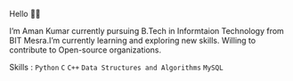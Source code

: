 Hello 👋🏽

I’m Aman Kumar currently pursuing B.Tech in Informtaion Technology from BIT Mesra.I’m currently learning and exploring new skills.
Willing to contribute to Open-source organizations.

Skills : `Python` `C` `C++` `Data Structures and Algorithms` `MySQL`

                      

<!---
Assassin0001/Assassin0001 is a ✨ special ✨ repository because its `README.md` (this file) appears on your GitHub profile.
You can click the Preview link to take a look at your changes.
--->
